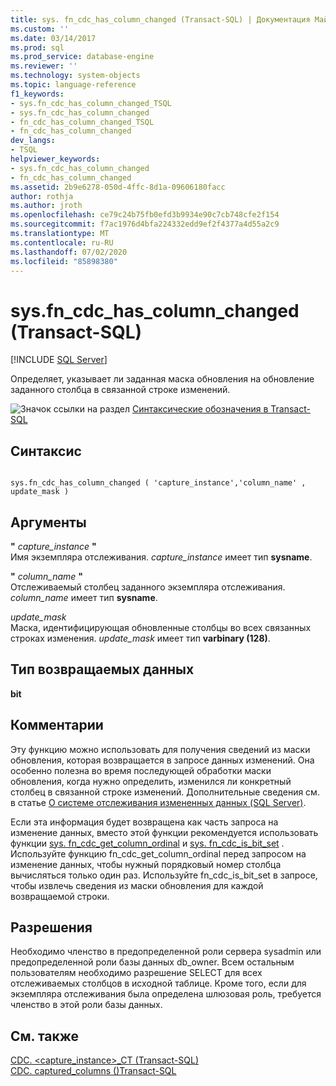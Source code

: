 ```yaml
---
title: sys. fn_cdc_has_column_changed (Transact-SQL) | Документация Майкрософт
ms.custom: ''
ms.date: 03/14/2017
ms.prod: sql
ms.prod_service: database-engine
ms.reviewer: ''
ms.technology: system-objects
ms.topic: language-reference
f1_keywords:
- sys.fn_cdc_has_column_changed_TSQL
- sys.fn_cdc_has_column_changed
- fn_cdc_has_column_changed_TSQL
- fn_cdc_has_column_changed
dev_langs:
- TSQL
helpviewer_keywords:
- sys.fn_cdc_has_column_changed
- fn_cdc_has_column_changed
ms.assetid: 2b9e6278-050d-4ffc-8d1a-09606180facc
author: rothja
ms.author: jroth
ms.openlocfilehash: ce79c24b75fb0efd3b9934e90c7cb748cfe2f154
ms.sourcegitcommit: f7ac1976d4bfa224332edd9ef2f4377a4d55a2c9
ms.translationtype: MT
ms.contentlocale: ru-RU
ms.lasthandoff: 07/02/2020
ms.locfileid: "85898380"
---
```

# <a name="sysfn_cdc_has_column_changed-transact-sql"></a>sys.fn_cdc_has_column_changed (Transact-SQL)
[!INCLUDE [SQL Server](../../includes/applies-to-version/sqlserver.md)]

  Определяет, указывает ли заданная маска обновления на обновление заданного столбца в связанной строке изменений.  
  
 ![Значок ссылки на раздел](../../database-engine/configure-windows/media/topic-link.gif "Значок ссылки на раздел") [Синтаксические обозначения в Transact-SQL](../../t-sql/language-elements/transact-sql-syntax-conventions-transact-sql.md)  
  
## <a name="syntax"></a>Синтаксис  
  
```  
  
sys.fn_cdc_has_column_changed ( 'capture_instance','column_name' , update_mask )  
```  
  
## <a name="arguments"></a>Аргументы  
 **"** *capture_instance* **"**  
 Имя экземпляра отслеживания. *capture_instance* имеет тип **sysname**.  
  
 **"** *column_name* **"**  
 Отслеживаемый столбец заданного экземпляра отслеживания. *column_name* имеет тип **sysname**.  
  
 *update_mask*  
 Маска, идентифицирующая обновленные столбцы во всех связанных строках изменения. *update_mask* имеет тип **varbinary (128)**.  
  
## <a name="return-type"></a>Тип возвращаемых данных  
 **bit**  
  
## <a name="remarks"></a>Комментарии  
 Эту функцию можно использовать для получения сведений из маски обновления, которая возвращается в запросе данных изменений. Она особенно полезна во время последующей обработки маски обновления, когда нужно определить, изменился ли конкретный столбец в связанной строке изменений. Дополнительные сведения см. в статье [О системе отслеживания измененных данных (SQL Server)](../../relational-databases/track-changes/about-change-data-capture-sql-server.md).  
  
 Если эта информация будет возвращена как часть запроса на изменение данных, вместо этой функции рекомендуется использовать функции [sys. fn_cdc_get_column_ordinal](../../relational-databases/system-functions/sys-fn-cdc-get-column-ordinal-transact-sql.md) и [sys. fn_cdc_is_bit_set](../../relational-databases/system-functions/sys-fn-cdc-is-bit-set-transact-sql.md) . Используйте функцию fn_cdc_get_column_ordinal перед запросом на изменение данных, чтобы нужный порядковый номер столбца вычисляться только один раз. Используйте fn_cdc_is_bit_set в запросе, чтобы извлечь сведения из маски обновления для каждой возвращаемой строки.  
  
## <a name="permissions"></a>Разрешения  
 Необходимо членство в предопределенной роли сервера sysadmin или предопределенной роли базы данных db_owner. Всем остальным пользователям необходимо разрешение SELECT для всех отслеживаемых столбцов в исходной таблице. Кроме того, если для экземпляра отслеживания была определена шлюзовая роль, требуется членство в этой роли базы данных.  
  
## <a name="see-also"></a>См. также  
 [CDC. &#60;capture_instance&#62;_CT &#40;Transact-SQL&#41;](../../relational-databases/system-tables/cdc-capture-instance-ct-transact-sql.md)   
 [CDC. captured_columns &#40;&#41;Transact-SQL](../../relational-databases/system-tables/cdc-captured-columns-transact-sql.md)  
  
  
